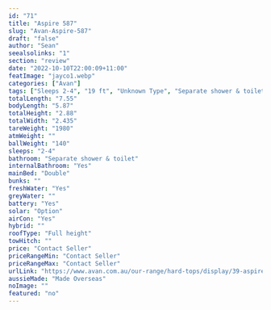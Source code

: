 ```yaml
---
id: "71"
title: "Aspire 587"
slug: "Avan-Aspire-587"
draft: "false"
author: "Sean"
seealsolinks: "1"
section: "review"
date: "2022-10-10T22:00:09+11:00"
featImage: "jayco1.webp"
categories: ["Avan"]
tags: ["Sleeps 2-4", "19 ft", "Unknown Type", "Separate shower & toilet", "Full height", "Price Unknown"]
totalLength: "7.55"
bodyLength: "5.87"
totalHeight: "2.88"
totalWidth: "2.435"
tareWeight: "1980"
atmWeight: ""
ballWeight: "140"
sleeps: "2-4"
bathroom: "Separate shower & toilet"
internalBathroom: "Yes"
mainBed: "Double"
bunks: ""
freshWater: "Yes"
greyWater: ""
battery: "Yes"
solar: "Option"
airCon: "Yes"
hybrid: ""
roofType: "Full height"
towHitch: ""
price: "Contact Seller"
priceRangeMin: "Contact Seller"
priceRangeMax: "Contact Seller"
urlLink: "https://www.avan.com.au/our-range/hard-tops/display/39-aspire-564-600-series-hardtop"
aussieMade: "Made Overseas"
noImage: ""
featured: "no"
---
```

